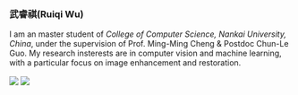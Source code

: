 ### 武睿祺(Ruiqi Wu)
I am an master student of _College of Computer Science, Nankai University, China_, under the supervision of Prof. Ming-Ming Cheng & Postdoc Chun-Le Guo. My research insterests are in computer vision and machine learning, with a particular focus on image enhancement and restoration.

<div>
<img align="center" src="https://github-readme-stats.vercel.app/api?username=RQ-Wu&include_all_commits=true&show_icons=true&hide=issues&count_private=true" />
 <img align="center" src="https://github-readme-stats.vercel.app/api/top-langs/?username=RQ-Wu&layout=compact" />
</div>

